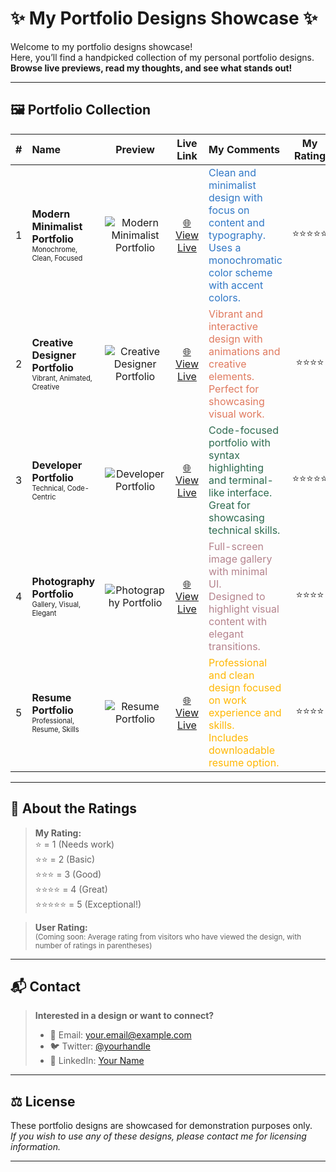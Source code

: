 # ✨ My Portfolio Designs Showcase ✨

Welcome to my portfolio designs showcase!  
Here, you’ll find a handpicked collection of my personal portfolio designs.  
**Browse live previews, read my thoughts, and see what stands out!**  

---

## 🖼️ Portfolio Collection

| # | Name | Preview | Live Link | My Comments | My Rating |
|:-:|:-----|:--------:|:---------:|:------------|:---------:|
| 1 | **Modern Minimalist Portfolio**<br><sub><sup>Monochrome, Clean, Focused</sup></sub> | <img src="https://via.placeholder.com/150x100" alt="Modern Minimalist Portfolio"> | [🌐 View Live](https://example.com/portfolio1) | <span style="color:#3178c6">Clean and minimalist design with focus on content and typography.<br>Uses a monochromatic color scheme with accent colors.</span> | ⭐⭐⭐⭐⭐ |
| 2 | **Creative Designer Portfolio**<br><sub><sup>Vibrant, Animated, Creative</sup></sub> | <img src="https://via.placeholder.com/150x100" alt="Creative Designer Portfolio"> | [🌐 View Live](https://example.com/portfolio2) | <span style="color:#e07a5f">Vibrant and interactive design with animations and creative elements.<br>Perfect for showcasing visual work.</span> | ⭐⭐⭐⭐ |
| 3 | **Developer Portfolio**<br><sub><sup>Technical, Code-Centric</sup></sub> | <img src="https://via.placeholder.com/150x100" alt="Developer Portfolio"> | [🌐 View Live](https://example.com/portfolio3) | <span style="color:#2d6a4f">Code-focused portfolio with syntax highlighting and terminal-like interface.<br>Great for showcasing technical skills.</span> | ⭐⭐⭐⭐⭐ |
| 4 | **Photography Portfolio**<br><sub><sup>Gallery, Visual, Elegant</sup></sub> | <img src="https://via.placeholder.com/150x100" alt="Photography Portfolio"> | [🌐 View Live](https://example.com/portfolio4) | <span style="color:#b5838d">Full-screen image gallery with minimal UI.<br>Designed to highlight visual content with elegant transitions.</span> | ⭐⭐⭐⭐ |
| 5 | **Resume Portfolio**<br><sub><sup>Professional, Resume, Skills</sup></sub> | <img src="https://via.placeholder.com/150x100" alt="Resume Portfolio"> | [🌐 View Live](https://example.com/portfolio5) | <span style="color:#ffb703">Professional and clean design focused on work experience and skills.<br>Includes downloadable resume option.</span> | ⭐⭐⭐⭐ |

---

## 🏅 About the Ratings

> **My Rating:**  
> ⭐ = 1 (Needs work)  
> ⭐⭐ = 2 (Basic)  
> ⭐⭐⭐ = 3 (Good)  
> ⭐⭐⭐⭐ = 4 (Great)  
> ⭐⭐⭐⭐⭐ = 5 (Exceptional!)

> **User Rating:**  
> <sup>(Coming soon: Average rating from visitors who have viewed the design, with number of ratings in parentheses)</sup>

---

## 📬 Contact

> **Interested in a design or want to connect?**  
>  
> - 📧 Email: your.email@example.com  
> - 🐦 Twitter: [@yourhandle](https://twitter.com/yourhandle)  
> - 💼 LinkedIn: [Your Name](https://linkedin.com/in/yourname)

---

## ⚖️ License

These portfolio designs are showcased for demonstration purposes only.  
_If you wish to use any of these designs, please contact me for licensing information._

---
